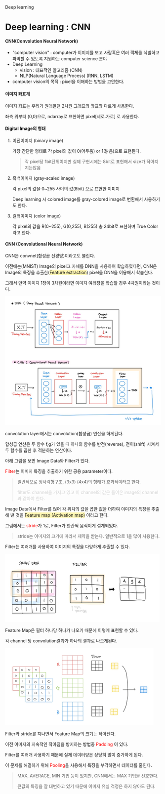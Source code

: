 Deep learning

# Deep learning : CNN

#### CNN(Convolution Neural Network)

- "computer vision" : computer가 이미지를 보고 사람혹은 여러 객체를 식별하고 파악할 수 있도록 지원하는 computer science 분야
- Deep Learning
  - vision : 대표적인 알고리즘 (CNN)
  - NLP(Natural Language Process) (RNN, LSTM)
- computer vision의 목적 : pixel을 이해하는 방법을 고안한다.



#### 이미지 좌표계

이미지 좌표는 우리가 원래알던 2차원 그래프의 좌표와 다르게 사용한다.

좌측 위부터 (0,0)으로, ndarray로 표현하면 pixel[세로.가로] 로 사용한다.



#### Digital Image의 형태

1. 이진이미지 (binary image) 

   가장 간단한 형태로 각 pixel의 값이 0(어두움) or 1(밝음)으로 표현된다.

   > 각 pixel당 1bit단위이지만 실제 구현시에는 8bit로 표현해서 size가 작아지지는않음

2. 흑백이미지 (gray-scaled image)

   각 pixel의 값을 0~255 사이의 값(8bit) 으로 표현한 이미지

   Deep learning 시 colored image를 gray-colored image로 변환해서 사용하기도 한다.

3. 컬러이미지 (color image)

   각 pixel의 값을 R(0~255), G(0,255), B(255) 총 24bit로 표현하며 True Color라고 한다.



#### CNN (Convolutional Neural Network)

CNN은 convnet(합성곱 신경망)이라고도 불린다.

이전에는(MNIST) Image의 pixel그 자체를 DNN을 사용하여 학습하였다면,
CNN은 Image의 특징을 추출한(<span style="background-color:#fff5b1;">Feature extraction</span>) pixel을 DNN을 이용해서 학습한다.

그래서 만약 이미지 1장이 3차원이라면 이미지 여러장을 학습할 경우 4차원이라는 것이다.

![image-20220504171437552](../img/image-20220504171437552.png)

convolution layer에서는 convolution(합성곱) 연산을 하게된다.

합성곱 연산은 두 함수 f,g가 있을 때 하나의 함수를 반전(reverse), 전이(shift) 시켜서 두 함수를 곱한 후 적분하는 연산이다.

아래 그림을 보면 Image Data와 Filter가 있다. 

<span style="color:red">Filter</span>는 이미지 특징을 추출하기 위한 공용 parameter이다.

> 일반적으로 정사각형구조, (3x3) (4x4)의 형태가 효과적이라고 한다.
>
> <span style="color:#d3d3d3">filter도 channel을 가지고 있고 이 channel의 값은 들어온 image의 channel과 같아야 한다.</span>

Image Data에서 Filter를 얹어 각 위치의 값을 곱한 값을 더하여 이미지의 특징을 추출해 낸 것을 <span style="background-color:#fff5b1;">Feature map (Activation map)</span> 이라고 한다.

그림에서는 <span style="color:red">stride</span>가 1로, Filter가 한칸씩 움직이게 설계되었다.

> stride는 이미지의 크기에 따라서 제약을 받는다. 일반적으로 1을 많이 사용한다.

Filter는 여러개를 사용하여 이미지의 특징을 다양하게 추출할 수 있다.

<img src="../img/image-20220504172829206.png" width="500" height="220">

Feature Map은 필터 하나당 하나가 나오기 때문에 이렇게 표현할 수 있다.

각 channel 당 convolution결과가 하나의 결과로 나오게된다.

<img src="../img/image-20220504173448145.png" width="480" height="250">

Filter와 stride를 지나면서 Feature Map의 크기는 작아진다.

이전 이미지의 지속적인 작아짐을 방지하는 방법중 <span style="color:red">Padding</span> 이 있다.

Filter를 여러개 사용하기 때문에 실제 데이터양은 상당히 많이 증가하게 된다.

이 문제를 해결하기 위해 <span style="color:red">Pooling</span>을 사용해서 특징을 부각하면서 데이터를 줄인다.

> MAX, AVERAGE, MIN 기법 등이 있지만, CNN에서는 MAX 기법을 선호한다.
>
> 큰값의 특징을 잘 대변하고 있기 때문에 이미지 유실 걱정은 하지 않아도 된다.

